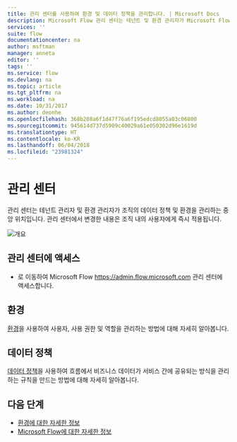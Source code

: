 ```yaml
---
title: 관리 센터를 사용하여 환경 및 데이터 정책을 관리합니다. | Microsoft Docs
description: Microsoft Flow 관리 센터는 테넌트 및 환경 관리자가 Microsoft Flow 배포에 대한 데이터 정책 및 환경을 관리하는 데 사용합니다.
services: ''
suite: flow
documentationcenter: na
author: msftman
manager: anneta
editor: ''
tags: ''
ms.service: flow
ms.devlang: na
ms.topic: article
ms.tgt_pltfrm: na
ms.workload: na
ms.date: 10/31/2017
ms.author: deonhe
ms.openlocfilehash: 368b208a6f1d47f76a6f195edcd8055a03c06800
ms.sourcegitcommit: 945614d737d5909c40029a61e050302d96e1619d
ms.translationtype: HT
ms.contentlocale: ko-KR
ms.lasthandoff: 06/04/2018
ms.locfileid: "23981324"
---
```

# <a name="the-admin-center"></a>관리 센터

관리 센터는 테넌트 관리자 및 환경 관리자가 조직의 데이터 정책 및 환경을 관리하는 중앙 위치입니다. 관리 센터에서 변경한 내용은 조직 내의 사용자에게 즉시 적용됩니다.

![개요](./media/admin-center-introduction/overview.png)

## <a name="access-the-admin-center"></a>관리 센터에 액세스

* 로 이동하여 Microsoft Flow https://admin.flow.microsoft.com 관리 센터에 액세스합니다.

## <a name="environments"></a>환경

[환경](environments-overview-admin.md)을 사용하여 사용자, 사용 권한 및 역할을 관리하는 방법에 대해 자세히 알아봅니다.

## <a name="data-policies"></a>데이터 정책

[데이터 정책](prevent-data-loss.md)을 사용하여 흐름에서 비즈니스 데이터가 서비스 간에 공유되는 방식을 관리하는 규칙을 만드는 방법에 대해 자세히 알아봅니다.

## <a name="next-steps"></a>다음 단계

* [환경에 대한 자세한 정보](environments-overview-admin.md)
* [Microsoft Flow에 대한 자세한 정보](getting-started.md)

